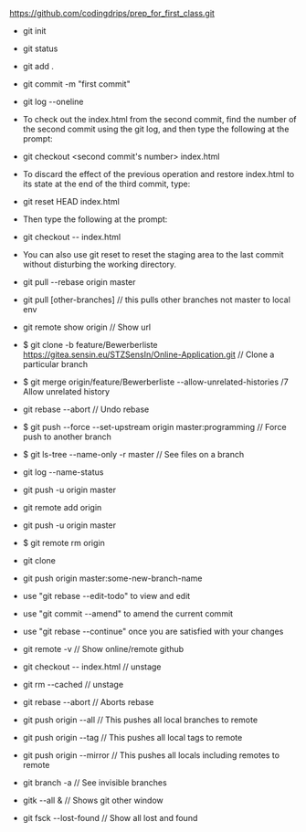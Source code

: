 https://github.com/codingdrips/prep_for_first_class.git

 * git init
 
 * git status
 
 * git add .
 
 * git commit -m "first commit"
 
 * git log --oneline

 * To check out the index.html from the second commit, find the number of
    the second commit using the git log, and then   type the following at the prompt:
 
 * git checkout <second commit's number> index.html

 * To discard the effect of the previous operation
  and restore index.html to its state at the end of the third commit, type:
 
 * git reset HEAD index.html
 
 * Then type the following at the prompt:
 
 * git checkout -- index.html
 
 * You can also use git reset to reset the staging area to the last commit without disturbing the working directory.
 
 * git pull --rebase origin master
  
 * git pull [other-branches] // this pulls other branches not master to local env 
 
 * git remote show origin // Show url
 
 * $ git clone -b feature/Bewerberliste https://gitea.sensin.eu/STZSensIn/Online-Application.git // Clone a particular branch
 
 * $ git merge origin/feature/Bewerberliste  --allow-unrelated-histories /7 Allow unrelated history
 
 *  git rebase --abort // Undo rebase
 
 * $ git push --force --set-upstream origin master:programming // Force push to another branch
 
 * $ git ls-tree --name-only -r master // See files on a branch
 * git log --name-status
 
 *  git push -u origin master
 
 * git remote add origin <repository URL>
 
 * git push -u origin master
 
 * $ git remote rm origin
 
 * git clone <repository URL>
 
 * git push origin master:some-new-branch-name
 
 * use "git rebase --edit-todo" to view and edit
 
 * use "git commit --amend" to amend the current commit
 
 * use "git rebase --continue" once you are satisfied with your changes
 
 * git remote -v // Show online/remote github

* git checkout -- index.html // unstage

* git rm --cached <filename> // unstage

* git rebase --abort // Aborts rebase

 * git push origin --all // This pushes all local branches to remote
  * git push origin --tag // This pushes all local tags to remote

  * git push origin --mirror // This pushes all locals including remotes to remote

  * git branch -a // See invisible branches
  * gitk --all & // Shows git other window

  * git fsck --lost-found // Show all lost and found
